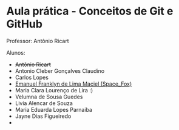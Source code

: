 # Aula prática - Conceitos de Git e GitHub

Professor: Antônio Ricart

Alunos:
- ~~Antônio Ricart~~
- Antonio Cleber Gonçalves Claudino
- Carlos Lopes
- [Emanuel Franklyn de Lima Maciel (Space_Fox)](https://github.com/emanuelfranklyn)
- Maria Clara Lourenço de Lira :)
- Velumna de Sousa Guedes
- Livia Alencar de Souza
- Maria Eduarda Lopes Parnaiba
- Jayne Dias Figueiredo
- 

